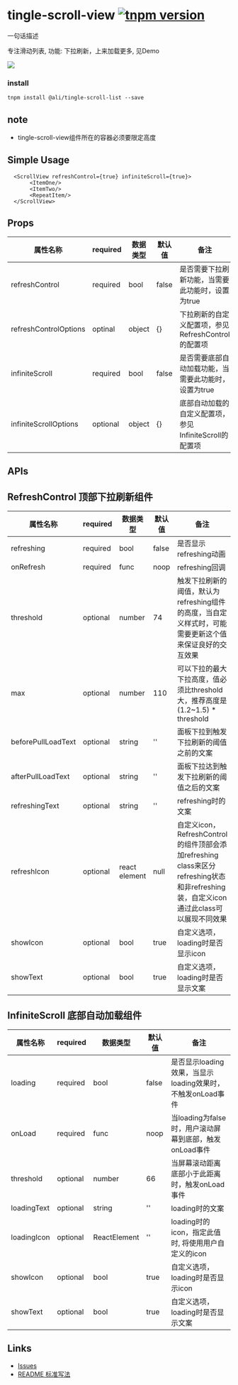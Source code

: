 # tingle-scroll-view [![tnpm version](http://web.npm.alibaba-inc.com/badge/v/@ali/tingle-scroll-view.svg?style=flat-square)](http://web.npm.alibaba-inc.com/package/@ali/tingle-scroll-view)
一句话描述

专注滑动列表, 功能: 下拉刷新，上来加载更多, 见Demo

![](https://img.alicdn.com/tps/TB1WtTVLXXXXXbbXVXXXXXXXXXX-387-521.gif)

### install

```
tnpm install @ali/tingle-scroll-list --save
```

## note

- tingle-scroll-view组件所在的容器必须要限定高度

## Simple Usage

```
  <ScrollView refreshControl={true} infiniteScroll={true}>
       <ItemOne/>
       <ItemTwo/>
       <RepeatItem/>
  </ScrollView>

```


## Props

|属性名称|required|数据类型|默认值|备注|
|---|---|---|---|---|
|refreshControl|required|bool|false| 是否需要下拉刷新功能，当需要此功能时，设置为true |
|refreshControlOptions|optinal|object|{}|下拉刷新的自定义配置项，参见RefreshControl的配置项|
|infiniteScroll|required|bool|false| 是否需要底部自动加载功能，当需要此功能时，设置为true |
|infiniteScrollOptions|optional|object|{}|底部自动加载的自定义配置项，参见InfiniteScroll的配置项|

## APIs

## RefreshControl 顶部下拉刷新组件

|属性名称|required|数据类型|默认值|备注|
|---|---|---|---|---|
|refreshing|required|bool|false| 是否显示refreshing动画 |
|onRefresh|required|func|noop|refreshing回调|
|threshold|optional|number|74|触发下拉刷新的阈值，默认为refreshing组件的高度，当自定义样式时，可能需要更新这个值来保证良好的交互效果|
|max|optional|number|110|可以下拉的最大下拉高度，值必须比threshold大，推荐高度是(1.2~1.5) * threshold|
|beforePullLoadText|optional|string|''|面板下拉到触发下拉刷新的阈值之前的文案|
|afterPullLoadText|optional|string|''|面板下拉达到触发下拉刷新的阈值之后的文案|
|refreshingText|optional|string|''|refreshing时的文案|
|refreshIcon|optional|react element|null|自定义icon，RefreshControl的组件顶部会添加refreshing class来区分refreshing状态和非refreshing装，自定义icon通过此class可以展现不同效果|
|showIcon|optional|bool|true|自定义选项，loading时是否显示icon|
|showText|optional|bool|true|自定义选项，loading时是否显示文案|

## InfiniteScroll 底部自动加载组件 

|属性名称|required|数据类型|默认值|备注|
|---|---|---|---|---|
|loading|required|bool|false| 是否显示loading效果，当显示loading效果时，不触发onLoad事件 |
|onLoad|required|func|noop|当loading为false时，用户滚动屏幕到底部，触发onLoad事件|
|threshold|optional|number|66|当屏幕滚动距离底部小于此距离时，触发onLoad事件|
|loadingText|optional|string|''|loading时的文案|
|loadingIcon|optional|ReactElement|''|loading时的icon，指定此值时, 将使用用户自定义的icon|
|showIcon|optional|bool|true|自定义选项，loading时是否显示icon|
|showText|optional|bool|true|自定义选项，loading时是否显示文案|

## Links

- [Issues](http://gitlab.alibaba-inc.com/tingle-ui/tingle-scroll-view/issues)
- [README 标准写法](http://gitlab.alibaba-inc.com/tingle-ui/doc/blob/master/README%E6%A0%87%E5%87%86%E5%86%99%E6%B3%95.md)
